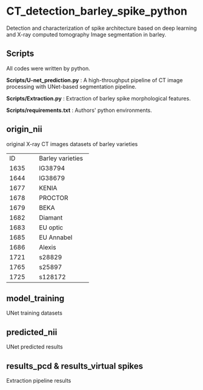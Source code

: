 # CT_detection_barley_spike_python

Detection and characterization of spike architecture based on deep learning and X-ray computed tomography Image segmentation in barley.
## Scripts
All codes were written by python.

**Scripts/U-net_prediction.py** : A high-throughput pipeline of CT image processing with UNet-based segmentation pipeline.

**Scripts/Extraction.py** : Extraction of barley spike morphological features.

**Scripts/requirements.txt** : Authors' python environments.

## origin_nii
original X-ray CT images datasets of barley varieties

<table width="218" border="0" cellpadding="0" cellspacing="0" style="width:163.50pt;border-collapse:collapse;table-layout:fixed;">
   <colgroup><col width="72" style="width:54.00pt;">
   <col width="146" style="mso-width-source:userset;mso-width-alt:4672;">
   </colgroup><tbody><tr height="18" style="height:13.50pt;">
    <td class="xl65" height="18" width="72" style="height:13.50pt;width:54.00pt;" x:str="">ID</td>
    <td class="xl65" width="146" style="width:109.50pt;" x:str="">Barley varieties</td>
   </tr>
   <tr height="18" style="height:13.50pt;">
    <td class="xl66" height="18" style="height:13.50pt;" x:num="">1635</td>
    <td class="xl66" x:str="">IG38794</td>
   </tr>
   <tr height="18" style="height:13.50pt;">
    <td class="xl66" height="18" style="height:13.50pt;" x:num="">1644</td>
    <td class="xl66" x:str="">IG38679</td>
   </tr>
   <tr height="18" style="height:13.50pt;">
    <td class="xl66" height="18" style="height:13.50pt;" x:num="">1677</td>
    <td class="xl66" x:str="">KENIA</td>
   </tr>
   <tr height="18" style="height:13.50pt;">
    <td class="xl66" height="18" style="height:13.50pt;" x:num="">1678</td>
    <td class="xl66" x:str="">PROCTOR</td>
   </tr>
   <tr height="18" style="height:13.50pt;">
    <td class="xl66" height="18" style="height:13.50pt;" x:num="">1679</td>
    <td class="xl66" x:str="">BEKA</td>
   </tr>
   <tr height="18" style="height:13.50pt;">
    <td class="xl66" height="18" style="height:13.50pt;" x:num="">1682</td>
    <td class="xl66" x:str="">Diamant</td>
   </tr>
   <tr height="18" style="height:13.50pt;">
    <td class="xl66" height="18" style="height:13.50pt;" x:num="">1683</td>
    <td class="xl66" x:str="">EU optic</td>
   </tr>
   <tr height="18" style="height:13.50pt;">
    <td class="xl66" height="18" style="height:13.50pt;" x:num="">1685</td>
    <td class="xl66" x:str="">EU Annabel</td>
   </tr>
   <tr height="18" style="height:13.50pt;">
    <td class="xl66" height="18" style="height:13.50pt;" x:num="">1686</td>
    <td class="xl66" x:str="">Alexis</td>
   </tr>
   <tr height="18" style="height:13.50pt;">
    <td class="xl66" height="18" style="height:13.50pt;" x:num="">1721</td>
    <td class="xl66" x:str="">s28829</td>
   </tr>
   <tr height="19" style="height:14.25pt;">
    <td class="xl67" height="19" style="height:14.25pt;" x:num="">1765</td>
    <td class="xl67" x:str="">s25897</td>
   </tr>
    <tr height="19" style="height:14.25pt;">
    <td class="xl67" height="19" style="height:14.25pt;" x:num="">1725</td>
    <td class="xl67" x:str="">s128172</td>
   </tr>
   <!--[if supportMisalignedColumns]-->
   <!--[endif]-->
  </tbody></table>

## model_training

UNet training datasets


## predicted_nii

UNet predicted results


## results_pcd & results_virtual spikes

Extraction pipeline results

